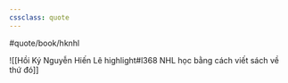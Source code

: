```yaml
---
cssclass: quote
---
```

#quote/book/hknhl

![[Hồi Ký Nguyễn Hiến Lê highlight#l368 NHL học bằng cách viết sách về thứ đó]]
